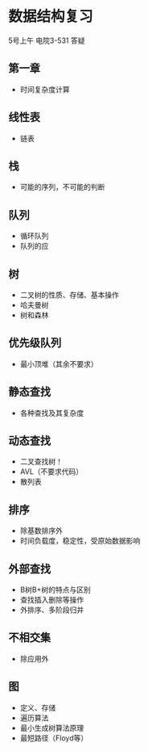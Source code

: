 # 数据结构复习
5号上午 电院3-531  答疑
## 第一章
- 时间复杂度计算

## 线性表
- 链表

## 栈
- 可能的序列，不可能的判断

## 队列
- 循环队列
- 队列的应

## 树
- 二叉树的性质、存储、基本操作
- 哈夫曼树
- 树和森林

## 优先级队列
- 最小顶堆（其余不要求）

## 静态查找
- 各种查找及其复杂度

## 动态查找
- 二叉查找树！
- AVL（不要求代码）
- 散列表

## 排序
- 除基数排序外
- 时间负载度，稳定性，受原始数据影响

## 外部查找
- B树B+树的特点与区别
- 查找插入删除等操作
- 外排序、多阶段归并

## 不相交集
- 除应用外

## 图
- 定义、存储
- 遍历算法
- 最小生成树算法原理
- 最短路径（Floyd等）